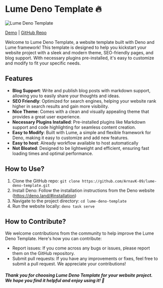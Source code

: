 # Lume Deno Template 🔥

![Lume Deno Template](https://media.tenor.com/ewBiGLA19fYAAAAd/deno.gif)

[Demo](https://lume-deno-template.herokuapp.com/) | [GitHub Repo](https://github.com/ArnavK-09/lume-deno-template)

Welcome to Lume Deno Template, a website template built with Deno and Lume framework! This template is designed to help you kickstart your website project with a sleek and modern theme, SEO-friendly pages, and blog support. With necessary plugins pre-installed, it's easy to customize and modify to fit your specific needs.

## Features

-   **Blog Support**: Write and publish blog posts with markdown support, allowing you to easily share your thoughts and ideas.
-   **SEO Friendly**: Optimized for search engines, helping your website rank higher in search results and gain more visibility.
-   **Nice Theme**: Comes with a clean and visually appealing theme that provides a great user experience.
-   **Necessary Plugins Installed**: Pre-installed plugins like Markdown support and code highlighting for seamless content creation.
-   **Easy to Modify**: Built with Lume, a simple and flexible framework for Deno, making it easy to customize and add new features.
- **Easy to host**: Already workflow available to host automatically 
-   **Not Bloated**: Designed to be lightweight and efficient, ensuring fast loading times and optimal performance.

## How to Use?

1. Clone the GitHub repo: `git clone https://github.com/ArnavK-09/lume-deno-template.git`
2. Install Deno: Follow the installation instructions from the Deno website (https://deno.land/#installation)
3. Navigate to the project directory: `cd lume-deno-template`
4. Run the website locally: `deno task serve`

## How to Contribute?

We welcome contributions from the community to help improve the Lume Deno Template. Here's how you can contribute:

-   Report issues: If you come across any bugs or issues, please report them on the GitHub repository.
-   Submit pull requests: If you have any improvements or fixes, feel free to submit a pull request. We appreciate your contributions!

##### Thank you for choosing Lume Deno Template for your website project. We hope you find it helpful and enjoy using it! 🐢
